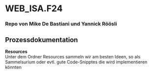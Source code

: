 # WEB_ISA.F24

### Repo von Mike De Bastiani und Yannick Röösli

## Prozessdokumentation

**Resources**<br>Unter dem Ordner Resources sammeln wir am besten Ideen, so als Sammelsurium oder evtl. gute Code-Snipptes die wird implementieren könnten
